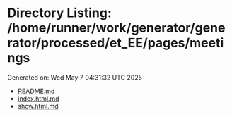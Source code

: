 # Directory Listing: /home/runner/work/generator/generator/processed/et_EE/pages/meetings
Generated on: Wed May  7 04:31:32 UTC 2025

- [README.md](README.md)
- [index.html.md](index.html.md)
- [show.html.md](show.html.md)
